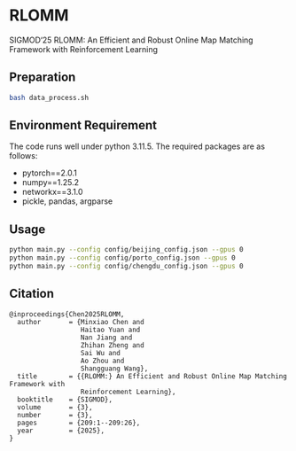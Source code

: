 # RLOMM

SIGMOD‘25 RLOMM: An Efficient and Robust Online Map Matching Framework with Reinforcement Learning

## Preparation
```bash
bash data_process.sh
```

## Environment Requirement

The code runs well under python 3.11.5. The required packages are as follows:

- pytorch==2.0.1
- numpy==1.25.2
- networkx==3.1.0
- pickle, pandas, argparse


## Usage
```bash
python main.py --config config/beijing_config.json --gpus 0
python main.py --config config/porto_config.json --gpus 0
python main.py --config config/chengdu_config.json --gpus 0
```

## Citation
```
@inproceedings{Chen2025RLOMM,
  author       = {Minxiao Chen and
                  Haitao Yuan and
                  Nan Jiang and
                  Zhihan Zheng and
                  Sai Wu and
                  Ao Zhou and
                  Shangguang Wang},
  title        = {{RLOMM:} An Efficient and Robust Online Map Matching Framework with
                  Reinforcement Learning},
  booktitle    = {SIGMOD},
  volume       = {3},
  number       = {3},
  pages        = {209:1--209:26},
  year         = {2025},
}
```

